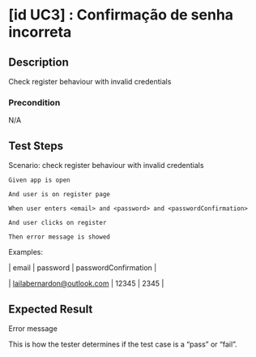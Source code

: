 # [id UC3] : Confirmação de senha incorreta

## Description

Check register behaviour with invalid credentials

### Precondition

N/A

## Test Steps

  Scenario: check register behaviour with invalid credentials
  
    Given app is open
    
    And user is on register page
    
    When user enters <email> and <password> and <passwordConfirmation>
    
    And user clicks on register 
    
    Then error message is showed

    
  Examples:
  
  | email | password | passwordConfirmation |
  
  | lailabernardon@outlook.com | 12345 |  2345 |

## Expected Result

Error message

This is how the tester determines if the test case is a “pass” or “fail”.

